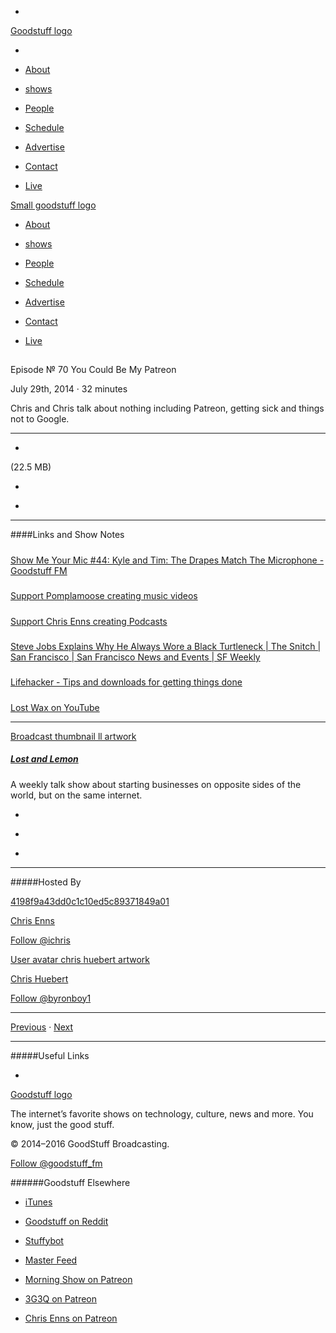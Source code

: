 

-
[Goodstuff logo](http://www.goodstuff.fm/)[](/assets/goodstuff_logo-17c1fe6f378352de5d7345f76152130b.svg)

-


-  [About](/about)

-  [shows](/shows)

-  [People](/people)

-  [Schedule](/schedule)

-  [Advertise](/advertise)

-  [Contact](/contact)

-  [Live](/live)


[Small goodstuff logo](http://www.goodstuff.fm/)[](/assets/small_goodstuff_logo-bf032e72b9ec41494f4d90905f1ad619.svg)


-  [About](/about)

-  [shows](/shows)

-  [People](/people)

-  [Schedule](/schedule)

-  [Advertise](/advertise)

-  [Contact](/contact)

-  [Live](/live)


##
Episode № 70
You Could Be My Patreon


July 29th, 2014
&middot;
32
minutes


Chris and Chris talk about nothing including Patreon, getting sick and things not to Google.


------------------------------


-
[](http://podcasts-1.feedpress.co/10591/ll-70.mp3)(22.5 MB)

-
[](http://twitter.com/intent/tweet?text=Lost%20and%20Lemon%20%E2%84%96%2070%20on%20@goodstuff_fm%20-%20http://goodstuff.fm/ll/70)

-
[](http://www.facebook.com/sharer/sharer.php?u=http://goodstuff.fm/ll/70)


------------------------------


####Links and Show Notes

#####
[Show Me Your Mic #44: Kyle and Tim: The Drapes Match The Microphone - Goodstuff FM](http://goodstuff.fm/smym/44)


#####
[Support Pomplamoose creating music videos](http://www.patreon.com/pomplamoose)


#####
[Support Chris Enns creating Podcasts](http://www.patreon.com/ichris)


#####
[Steve Jobs Explains Why He Always Wore a Black Turtleneck | The Snitch | San Francisco | San Francisco News and Events | SF Weekly](http://www.sfweekly.com/thesnitch/2011/10/12/steve-jobs-explains-why-he-always-wore-a-black-turtleneck)


#####
[Lifehacker - Tips and downloads for getting things done](http://lifehacker.com/)


#####
[Lost Wax on YouTube](https://www.youtube.com/user/lostwaxoz)


------------------------------


[Broadcast thumbnail ll artwork](/ll)[](https://goodstuffs3.s3.amazonaws.com/uploads/broadcast/image/26/broadcast_thumbnail_ll_artwork.png)

##### [Lost and Lemon](/ll)


A weekly talk show about starting businesses on opposite sides of the world, but on the same internet.

-
[](https://itunes.apple.com/ca/podcast/lost-lemon-brothers-in-business/id467564174?mt=2)

-
[](http://feeds.goodstuff.fm/ll)

-
[](mailto:chris@goodstuff.fm?cc=sponsorship%40goodstuff.fm&subject=%5BGoodStuff%20FM%5D%20Sponsorship%20Inquiry%20for%20Lost%20and%20Lemon)


------------------------------


#####Hosted By


[4198f9a43dd0c1c10ed5c89371849a01](/people/chris-enns)[](http://gravatar.com/avatar/4198f9a43dd0c1c10ed5c89371849a01.png?s=300&r=pg)

[Chris Enns](/people/chris-enns)


[Follow @ichris](https://twitter.com/ichris)


[User avatar chris huebert artwork](/people/chris-huebert)[](https://goodstuffs3.s3.amazonaws.com/uploads/user/avatar/41/user_avatar_chris-huebert_artwork.png)

[Chris Huebert](/people/chris-huebert)


[Follow @byronboy1](https://twitter.com/byronboy1)


------------------------------


[Previous](/ll/69)
&middot;
[Next](/ll/71)


------------------------------


#####Useful Links

-
[](mailto:chris@goodstuff.fm?subject=%5BGoodstuff%20FM%5D%20Feedback%20for%20Lost%20and%20Lemon)


[Goodstuff logo](http://www.goodstuff.fm/)[](/assets/goodstuff_logo-17c1fe6f378352de5d7345f76152130b.svg)


The internet’s favorite shows on technology, culture, news and more. You know, just the good stuff.


&copy; 2014&ndash;2016 GoodStuff Broadcasting.

[Follow @goodstuff_fm](https://twitter.com/goodstufffm)


######Goodstuff Elsewhere

-  [iTunes](https://itunes.apple.com/us/artist/goodstuff-fm/id843385597?mt=2)

-  [Goodstuff on Reddit](https://www.reddit.com/r/Goodstuff_fm/)

-  [Stuffybot](http://stuffybot.goodstuff.fm)

-  [Master Feed](/master/feed)

-  [Morning Show on Patreon](https://www.patreon.com/morningshow)

-  [3G3Q on Patreon](https://www.patreon.com/3g3q)

-  [Chris Enns on Patreon](https://www.patreon.com/ichris)
